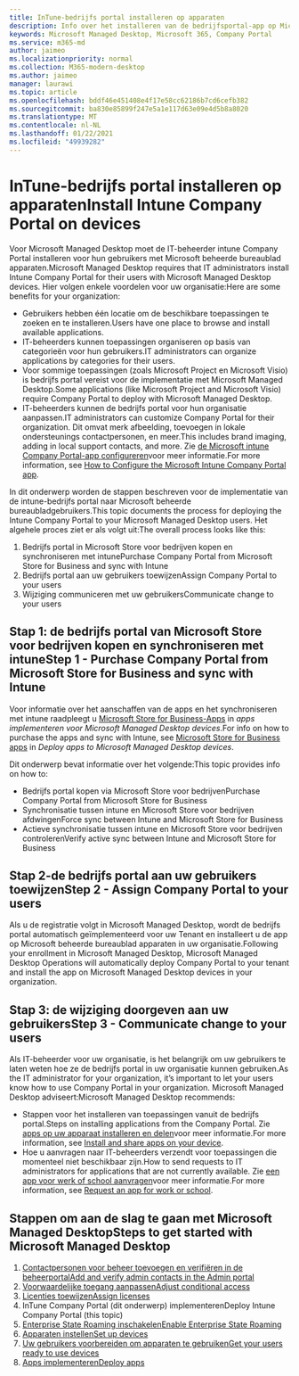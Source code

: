 ```yaml
---
title: InTune-bedrijfs portal installeren op apparaten
description: Info over het installeren van de bedrijfsportal-app op Microsoft beheerde bureaublad apparaten
keywords: Microsoft Managed Desktop, Microsoft 365, Company Portal
ms.service: m365-md
author: jaimeo
ms.localizationpriority: normal
ms.collection: M365-modern-desktop
ms.author: jaimeo
manager: laurawi
ms.topic: article
ms.openlocfilehash: bddf46e451408e4f17e58cc62186b7cd6cefb382
ms.sourcegitcommit: ba830e85899f247e5a1e117d63e09e4d5b8a8020
ms.translationtype: MT
ms.contentlocale: nl-NL
ms.lasthandoff: 01/22/2021
ms.locfileid: "49939282"
---
```

# <a name="install-intune-company-portal-on-devices"></a><span data-ttu-id="2d67c-104">InTune-bedrijfs portal installeren op apparaten</span><span class="sxs-lookup"><span data-stu-id="2d67c-104">Install Intune Company Portal on devices</span></span>

<span data-ttu-id="2d67c-105">Voor Microsoft Managed Desktop moet de IT-beheerder intune Company Portal installeren voor hun gebruikers met Microsoft beheerde bureaublad apparaten.</span><span class="sxs-lookup"><span data-stu-id="2d67c-105">Microsoft Managed Desktop requires that IT administrators install Intune Company Portal for their users with Microsoft Managed Desktop devices.</span></span> <span data-ttu-id="2d67c-106">Hier volgen enkele voordelen voor uw organisatie:</span><span class="sxs-lookup"><span data-stu-id="2d67c-106">Here are some benefits for your organization:</span></span>
- <span data-ttu-id="2d67c-107">Gebruikers hebben één locatie om de beschikbare toepassingen te zoeken en te installeren.</span><span class="sxs-lookup"><span data-stu-id="2d67c-107">Users have one place to browse and install available applications.</span></span> 
- <span data-ttu-id="2d67c-108">IT-beheerders kunnen toepassingen organiseren op basis van categorieën voor hun gebruikers.</span><span class="sxs-lookup"><span data-stu-id="2d67c-108">IT administrators can organize applications by categories for their users.</span></span>  
- <span data-ttu-id="2d67c-109">Voor sommige toepassingen (zoals Microsoft Project en Microsoft Visio) is bedrijfs portal vereist voor de implementatie met Microsoft Managed Desktop.</span><span class="sxs-lookup"><span data-stu-id="2d67c-109">Some applications (like Microsoft Project and Microsoft Visio) require Company Portal to deploy with Microsoft Managed Desktop.</span></span>
- <span data-ttu-id="2d67c-110">IT-beheerders kunnen de bedrijfs portal voor hun organisatie aanpassen.</span><span class="sxs-lookup"><span data-stu-id="2d67c-110">IT administrators can customize Company Portal for their organization.</span></span> <span data-ttu-id="2d67c-111">Dit omvat merk afbeelding, toevoegen in lokale ondersteunings contactpersonen, en meer.</span><span class="sxs-lookup"><span data-stu-id="2d67c-111">This includes brand imaging, adding in local support contacts, and more.</span></span> <span data-ttu-id="2d67c-112">Zie [de Microsoft intune Company Portal-app configureren](https://docs.microsoft.com/intune/company-portal-app)voor meer informatie.</span><span class="sxs-lookup"><span data-stu-id="2d67c-112">For more information, see [How to Configure the Microsoft Intune Company Portal app](https://docs.microsoft.com/intune/company-portal-app).</span></span>   

<span data-ttu-id="2d67c-113">In dit onderwerp worden de stappen beschreven voor de implementatie van de intune-bedrijfs portal naar Microsoft beheerde bureaubladgebruikers.</span><span class="sxs-lookup"><span data-stu-id="2d67c-113">This topic documents the process for deploying the Intune Company Portal to your Microsoft Managed Desktop users.</span></span> <span data-ttu-id="2d67c-114">Het algehele proces ziet er als volgt uit:</span><span class="sxs-lookup"><span data-stu-id="2d67c-114">The overall process looks like this:</span></span>
1. <span data-ttu-id="2d67c-115">Bedrijfs portal in Microsoft Store voor bedrijven kopen en synchroniseren met intune</span><span class="sxs-lookup"><span data-stu-id="2d67c-115">Purchase Company Portal from Microsoft Store for Business and sync with Intune</span></span>
2. <span data-ttu-id="2d67c-116">Bedrijfs portal aan uw gebruikers toewijzen</span><span class="sxs-lookup"><span data-stu-id="2d67c-116">Assign Company Portal to your users</span></span>
3. <span data-ttu-id="2d67c-117">Wijziging communiceren met uw gebruikers</span><span class="sxs-lookup"><span data-stu-id="2d67c-117">Communicate change to your users</span></span>

## <a name="step-1---purchase-company-portal-from-microsoft-store-for-business-and-sync-with-intune"></a><span data-ttu-id="2d67c-118">Stap 1: de bedrijfs portal van Microsoft Store voor bedrijven kopen en synchroniseren met intune</span><span class="sxs-lookup"><span data-stu-id="2d67c-118">Step 1 - Purchase Company Portal from Microsoft Store for Business and sync with Intune</span></span>
<span data-ttu-id="2d67c-119">Voor informatie over het aanschaffen van de apps en het synchroniseren met intune raadpleegt u [Microsoft Store for Business-Apps](deploy-apps.md#msfb-apps) in *apps implementeren voor Microsoft Managed Desktop devices*.</span><span class="sxs-lookup"><span data-stu-id="2d67c-119">For info on how to purchase the apps and sync with Intune, see [Microsoft Store for Business apps](deploy-apps.md#msfb-apps) in *Deploy apps to Microsoft Managed Desktop devices*.</span></span>

<span data-ttu-id="2d67c-120">Dit onderwerp bevat informatie over het volgende:</span><span class="sxs-lookup"><span data-stu-id="2d67c-120">This topic provides info on how to:</span></span> 
- <span data-ttu-id="2d67c-121">Bedrijfs portal kopen via Microsoft Store voor bedrijven</span><span class="sxs-lookup"><span data-stu-id="2d67c-121">Purchase Company Portal from Microsoft Store for Business</span></span> 
- <span data-ttu-id="2d67c-122">Synchronisatie tussen intune en Microsoft Store voor bedrijven afdwingen</span><span class="sxs-lookup"><span data-stu-id="2d67c-122">Force sync between Intune and Microsoft Store for Business</span></span>
- <span data-ttu-id="2d67c-123">Actieve synchronisatie tussen intune en Microsoft Store voor bedrijven controleren</span><span class="sxs-lookup"><span data-stu-id="2d67c-123">Verify active sync between Intune and Microsoft Store for Business</span></span> 

## <a name="step-2---assign-company-portal-to-your-users"></a><span data-ttu-id="2d67c-124">Stap 2-de bedrijfs portal aan uw gebruikers toewijzen</span><span class="sxs-lookup"><span data-stu-id="2d67c-124">Step 2 - Assign Company Portal to your users</span></span>
<span data-ttu-id="2d67c-125">Als u de registratie volgt in Microsoft Managed Desktop, wordt de bedrijfs portal automatisch geïmplementeerd voor uw Tenant en installeert u de app op Microsoft beheerde bureaublad apparaten in uw organisatie.</span><span class="sxs-lookup"><span data-stu-id="2d67c-125">Following your enrollment in Microsoft Managed Desktop, Microsoft Managed Desktop Operations will automatically deploy Company Portal to your tenant and install the app on Microsoft Managed Desktop devices in your organization.</span></span>

## <a name="step-3---communicate-change-to-your-users"></a><span data-ttu-id="2d67c-126">Stap 3: de wijziging doorgeven aan uw gebruikers</span><span class="sxs-lookup"><span data-stu-id="2d67c-126">Step 3 - Communicate change to your users</span></span>
<span data-ttu-id="2d67c-127">Als IT-beheerder voor uw organisatie, is het belangrijk om uw gebruikers te laten weten hoe ze de bedrijfs portal in uw organisatie kunnen gebruiken.</span><span class="sxs-lookup"><span data-stu-id="2d67c-127">As the IT administrator for your organization, it’s important to let your users know how to use Company Portal in your organization.</span></span> <span data-ttu-id="2d67c-128">Microsoft Managed Desktop adviseert:</span><span class="sxs-lookup"><span data-stu-id="2d67c-128">Microsoft Managed Desktop recommends:</span></span>
- <span data-ttu-id="2d67c-129">Stappen voor het installeren van toepassingen vanuit de bedrijfs portal.</span><span class="sxs-lookup"><span data-stu-id="2d67c-129">Steps on installing applications from the Company Portal.</span></span> <span data-ttu-id="2d67c-130">Zie [apps op uw apparaat installeren en delen](https://docs.microsoft.com/intune-user-help/install-apps-cpapp-windows)voor meer informatie.</span><span class="sxs-lookup"><span data-stu-id="2d67c-130">For more information, see [Install and share apps on your device](https://docs.microsoft.com/intune-user-help/install-apps-cpapp-windows).</span></span>
- <span data-ttu-id="2d67c-131">Hoe u aanvragen naar IT-beheerders verzendt voor toepassingen die momenteel niet beschikbaar zijn.</span><span class="sxs-lookup"><span data-stu-id="2d67c-131">How to send requests to IT administrators for applications that are not currently available.</span></span> <span data-ttu-id="2d67c-132">Zie [een app voor werk of school aanvragen](https://docs.microsoft.com/intune-user-help/install-apps-cpapp-windows#request-an-app-for-work-or-school)voor meer informatie.</span><span class="sxs-lookup"><span data-stu-id="2d67c-132">For more information, see [Request an app for work or school](https://docs.microsoft.com/intune-user-help/install-apps-cpapp-windows#request-an-app-for-work-or-school).</span></span>  

## <a name="steps-to-get-started-with-microsoft-managed-desktop"></a><span data-ttu-id="2d67c-133">Stappen om aan de slag te gaan met Microsoft Managed Desktop</span><span class="sxs-lookup"><span data-stu-id="2d67c-133">Steps to get started with Microsoft Managed Desktop</span></span>

1. [<span data-ttu-id="2d67c-134">Contactpersonen voor beheer toevoegen en verifiëren in de beheerportal</span><span class="sxs-lookup"><span data-stu-id="2d67c-134">Add and verify admin contacts in the Admin portal</span></span>](add-admin-contacts.md)
2. [<span data-ttu-id="2d67c-135">Voorwaardelijke toegang aanpassen</span><span class="sxs-lookup"><span data-stu-id="2d67c-135">Adjust conditional access</span></span>](conditional-access.md)
3. [<span data-ttu-id="2d67c-136">Licenties toewijzen</span><span class="sxs-lookup"><span data-stu-id="2d67c-136">Assign licenses</span></span>](assign-licenses.md)
4. <span data-ttu-id="2d67c-137">InTune Company Portal (dit onderwerp) implementeren</span><span class="sxs-lookup"><span data-stu-id="2d67c-137">Deploy Intune Company Portal (this topic)</span></span>
5. [<span data-ttu-id="2d67c-138">Enterprise State Roaming inschakelen</span><span class="sxs-lookup"><span data-stu-id="2d67c-138">Enable Enterprise State Roaming</span></span>](enterprise-state-roaming.md)
6. [<span data-ttu-id="2d67c-139">Apparaten instellen</span><span class="sxs-lookup"><span data-stu-id="2d67c-139">Set up devices</span></span>](set-up-devices.md)
7. [<span data-ttu-id="2d67c-140">Uw gebruikers voorbereiden om apparaten te gebruiken</span><span class="sxs-lookup"><span data-stu-id="2d67c-140">Get your users ready to use devices</span></span>](get-started-devices.md)
8. [<span data-ttu-id="2d67c-141">Apps implementeren</span><span class="sxs-lookup"><span data-stu-id="2d67c-141">Deploy apps</span></span>](deploy-apps.md)
